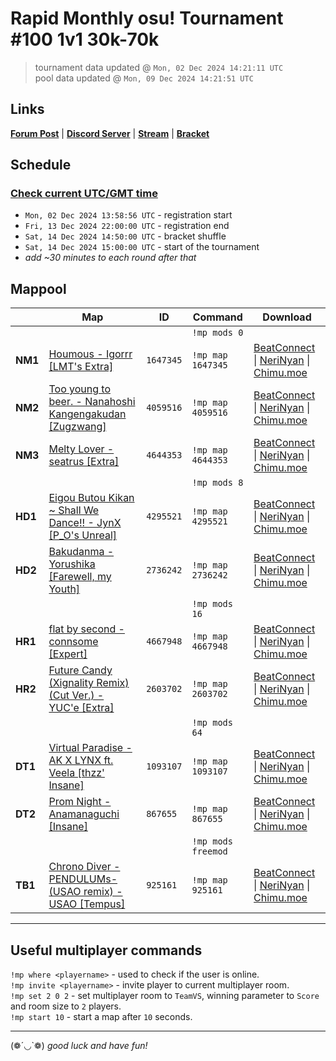 # Rapid Monthly osu! Tournament #100 1v1 30k-70k

> tournament data updated @ `Mon, 02 Dec 2024 14:21:11 UTC`  
> pool data updated @ `Mon, 09 Dec 2024 14:21:51 UTC`

## Links

[**Forum Post**](https://osu.ppy.sh/community/forums/topics/2010399) | [**Discord Server**](https://discord.gg/9sKe7nF) | [**Stream**](https://www.twitch.tv/rapid_tournaments) | [**Bracket**](https://challonge.com/rmosutourney100)

## Schedule

### [**Check current UTC/GMT time**](https://www.utctime.net)

- `Mon, 02 Dec 2024 13:58:56 UTC` - registration start
- `Fri, 13 Dec 2024 22:00:00 UTC` - registration end
- `Sat, 14 Dec 2024 14:50:00 UTC` - bracket shuffle
- `Sat, 14 Dec 2024 15:00:00 UTC` - start of the tournament
- _add ~30 minutes to each round after that_


## Mappool

| | Map | ID | Command | Download |
| --- | --- | --- | ------- | -------- |
| | | | `!mp mods 0` |
| **NM1** | [Houmous - Igorrr [LMT&#39;s Extra]](https://osu.ppy.sh/beatmapset/703568) | `1647345` | `!mp map 1647345` | [BeatConnect](https://beatconnect.io/b/703568) \| [NeriNyan](https://api.nerinyan.moe/d/703568) \| [Chimu.moe](https://api.chimu.moe/v1/download/703568) |
| **NM2** | [Too young to beer. - Nanahoshi Kangengakudan [Zugzwang]](https://osu.ppy.sh/beatmapset/1959125) | `4059516` | `!mp map 4059516` | [BeatConnect](https://beatconnect.io/b/1959125) \| [NeriNyan](https://api.nerinyan.moe/d/1959125) \| [Chimu.moe](https://api.chimu.moe/v1/download/1959125) |
| **NM3** | [Melty Lover - seatrus [Extra]](https://osu.ppy.sh/beatmapset/2192587) | `4644353` | `!mp map 4644353` | [BeatConnect](https://beatconnect.io/b/2192587) \| [NeriNyan](https://api.nerinyan.moe/d/2192587) \| [Chimu.moe](https://api.chimu.moe/v1/download/2192587) |
| | | | `!mp mods 8` |
| **HD1** | [Eigou Butou Kikan  ~ Shall We Dance!! - JynX [P_O&#39;s Unreal]](https://osu.ppy.sh/beatmapset/2033249) | `4295521` | `!mp map 4295521` | [BeatConnect](https://beatconnect.io/b/2033249) \| [NeriNyan](https://api.nerinyan.moe/d/2033249) \| [Chimu.moe](https://api.chimu.moe/v1/download/2033249) |
| **HD2** | [Bakudanma - Yorushika [Farewell, my Youth]](https://osu.ppy.sh/beatmapset/1320850) | `2736242` | `!mp map 2736242` | [BeatConnect](https://beatconnect.io/b/1320850) \| [NeriNyan](https://api.nerinyan.moe/d/1320850) \| [Chimu.moe](https://api.chimu.moe/v1/download/1320850) |
| | | | `!mp mods 16` |
| **HR1** | [flat by second - connsome [Expert]](https://osu.ppy.sh/beatmapset/1633261) | `4667948` | `!mp map 4667948` | [BeatConnect](https://beatconnect.io/b/1633261) \| [NeriNyan](https://api.nerinyan.moe/d/1633261) \| [Chimu.moe](https://api.chimu.moe/v1/download/1633261) |
| **HR2** | [Future Candy (Xignality Remix) (Cut Ver.) - YUC&#39;e [Extra]](https://osu.ppy.sh/beatmapset/1252827) | `2603702` | `!mp map 2603702` | [BeatConnect](https://beatconnect.io/b/1252827) \| [NeriNyan](https://api.nerinyan.moe/d/1252827) \| [Chimu.moe](https://api.chimu.moe/v1/download/1252827) |
| | | | `!mp mods 64` |
| **DT1** | [Virtual Paradise - AK X LYNX ft. Veela [thzz&#39; Insane]](https://osu.ppy.sh/beatmapset/477725) | `1093107` | `!mp map 1093107` | [BeatConnect](https://beatconnect.io/b/477725) \| [NeriNyan](https://api.nerinyan.moe/d/477725) \| [Chimu.moe](https://api.chimu.moe/v1/download/477725) |
| **DT2** | [Prom Night - Anamanaguchi [Insane]](https://osu.ppy.sh/beatmapset/398797) | `867655` | `!mp map 867655` | [BeatConnect](https://beatconnect.io/b/398797) \| [NeriNyan](https://api.nerinyan.moe/d/398797) \| [Chimu.moe](https://api.chimu.moe/v1/download/398797) |
| | | | `!mp mods freemod` |
| **TB1** | [Chrono Diver -PENDULUMs- (USAO remix) - USAO [Tempus]](https://osu.ppy.sh/beatmapset/414448) | `925161` | `!mp map 925161` | [BeatConnect](https://beatconnect.io/b/414448) \| [NeriNyan](https://api.nerinyan.moe/d/414448) \| [Chimu.moe](https://api.chimu.moe/v1/download/414448) |

---


## Useful multiplayer commands

`!mp where <playername>` - used to check if the user is online.  
`!mp invite <playername>` - invite player to current multiplayer room.  
`!mp set 2 0 2` - set multiplayer room to `TeamVS`, winning parameter to `Score` and room size to `2` players.  
`!mp start 10` - start a map after `10` seconds.

---

(❁´◡`❁) _good luck and have fun!_
